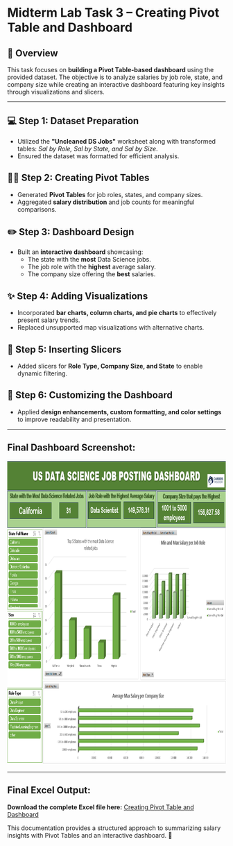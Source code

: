 # Midterm Lab Task 3 – Creating Pivot Table and Dashboard

## 📝 Overview
This task focuses on **building a Pivot Table-based dashboard** using the provided dataset. The objective is to analyze salaries by job role, state, and company size while creating an interactive dashboard featuring key insights through visualizations and slicers.

---

## 💻 Step 1: Dataset Preparation
- Utilized the **"Uncleaned DS Jobs"** worksheet along with transformed tables: *Sal by Role, Sal by State, and Sal by Size*.
- Ensured the dataset was formatted for efficient analysis.

## 🧑‍💻 Step 2: Creating Pivot Tables
- Generated **Pivot Tables** for job roles, states, and company sizes.
- Aggregated **salary distribution** and job counts for meaningful comparisons.

## ✏️ Step 3: Dashboard Design
- Built an **interactive dashboard** showcasing:
  - The state with the **most** Data Science jobs.
  - The job role with the **highest** average salary.
  - The company size offering the **best** salaries.

## ✨ Step 4: Adding Visualizations
- Incorporated **bar charts, column charts, and pie charts** to effectively present salary trends.
- Replaced unsupported map visualizations with alternative charts.

## 🔧 Step 5: Inserting Slicers
- Added slicers for **Role Type, Company Size, and State** to enable dynamic filtering.

## 🧩 Step 6: Customizing the Dashboard
- Applied **design enhancements, custom formatting, and color settings** to improve readability and presentation.

---

## Final Dashboard Screenshot:
<img src="images/Pivot Table.png" alt="Dashboard Preview" width="1000" height="700">

---

## Final Excel Output:
**Download the complete Excel file here:** [Creating Pivot Table and Dashboard](https://github.com/angelie2/EDM-Projects-Fajarito/blob/main/rawfile/Pivot%20Table%20and%20Dashboard.xlsx)

This documentation provides a structured approach to summarizing salary insights with Pivot Tables and an interactive dashboard. 🚀
